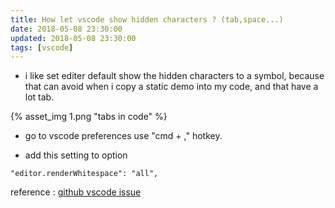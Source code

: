 ```yaml
---
title: How let vscode show hidden characters ? (tab,space...)
date: 2018-05-08 23:30:00
updated: 2018-05-08 23:30:00
tags: [vscode]
---
```


* i like set editer default show the hidden characters to a symbol,
  because that can avoid when i copy a static demo into my code,
  and that have a lot tab.

{% asset_img 1.png "tabs in code" %}

<!--more-->

* go to vscode preferences use "cmd + ," hotkey.

* add this setting to option

```
"editor.renderWhitespace": "all",
```

reference :
[github vscode issue](https://github.com/Microsoft/vscode/issues/18282)
